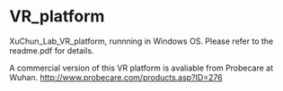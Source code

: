 # VR_platform
 XuChun_Lab_VR_platform, runnning in Windows OS.
 Please refer to the readme.pdf for details.

A commercial version of this VR platform is avaliable from Probecare at Wuhan.
http://www.probecare.com/products.asp?ID=276
